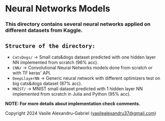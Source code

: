 # Neural Networks Models

### This directory contains several neural networks applied on different datasets from **Kaggle**.

## `Structure of the directory:`
  * `CatsDogs/` -> Small cats&dogs dataset predicted with one hidden layer NN implemented from scratch (96% acc).
  * `CNN/` -> Convolutional Neural Networks models done from scratch or with TF keras' API.
  * `DeepLlayerNN` -> Generic neural network with different optimizers test on big cats&dogs dataset (87% acc).
  * `MNIST/` -> MNIST small dataset predicted with 1 hidden layer NN implemented from scratch in Julia and Python (95% acc).

**NOTE: For more details about implementation check comments.**

Copyright 2024 Vasile Alexandru-Gabriel (vasilealexandru37@gmail.com)